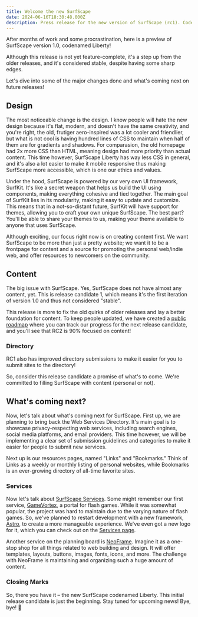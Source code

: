 ```yaml
---
title: Welcome the new SurfScape
date: 2024-06-16T18:30:48.000Z
description: Press release for the new version of SurfScape (rc1). Codenamed Liberty.
---
```


After months of work and some procrastination, here is a preview of SurfScape version 1.0, codenamed Liberty!

Although this release is not yet feature-complete, it's a step up from the older releases, and it's considered stable, despite having some sharp edges.

Let's dive into some of the major changes done and what's coming next on future releases!

## Design

The most noticeable change is the design. I know people will hate the new design because it's flat, modern, and doesn't have the same creativity, and you're right, the old, frutiger aero-inspired was a lot cooler and friendlier, but what is not cool is having hundred lines of CSS to maintain when half of them are for gradients and shadows.
For comparasion, the old homepage had 2x more CSS than HTML, meaning design had more priority than actual content. This time however, SurfScape Liberty has way less CSS in general, and it's also a lot easier to make it mobile responsive thus making SurfScape more accessible, which is one our ethics and values.

Under the hood, SurfScape is powered by our very own UI framework, SurfKit. It's like a secret weapon that helps us build the UI using components, making everything cohesive and tied together. The main goal of SurfKit lies in its modularity, making it easy to update and customize. This means that in a not-so-distant future, SurfKit will have support for themes, allowing you to craft your own unique SurfScape. The best part? You'll be able to share your themes to us, making your theme available to anyone that uses SurfScape.

Although exciting, our focus right now is on creating content first. We want SurfScape to be more than just a pretty website; we want it to be a frontpage for content and a source for promoting the personal web/indie web, and offer resources to newcomers on the community.

## Content

The big issue with SurfScape. Yes, SurfScape does not have almost any content, yet. This is release candidate 1, which means it's the first iteration of version 1.0 and thus not considered "stable".

This release is more to fix the old quirks of older releases and lay a better foundation for content. To keep people updated, we have created a [public roadmap](https://github.com/orgs/surfscape/projects/10) where you can track our progress for the next release candidate, and you'll see that RC2 is 90% focused on content!

### Directory

RC1 also has improved directory submissions to make it easier for you to submit sites to the directory!

So, consider this release candidate a promise of what's to come. We're committed to filling SurfScape with content (personal or not).

## What's coming next?

Now, let's talk about what's coming next for SurfScape. First up, we are planning to bring back the Web Services Directory. It's main goal is to showcase privacy-respecting web services, including search engines, social media platforms, and email providers. This time however, we will be implementing a clear set of submission guidelines and categories to make it easier for people to submit new services.

Next up is our resources pages, named "Links" and "Bookmarks." Think of Links as a weekly or monthly listing of personal websites, while Bookmarks is an ever-growing directory of all-time favorite sites.

### Services

Now let's talk about [SurfScape Services](/services/). Some might remember our first service, [GameVortex](https://surfscape.github.io/gamevortex), a portal for flash games. While it was somewhat popular, the project was hard to maintain due to the varying nature of flash games. So, we've planned to restart development with a new framework, [Astro](https://astro.build), to create a more manageable experience. We've even got a new logo for it, which you can check out on the [Services page](/services).

Another service on the planning board is [NeoFrame](https://neoframe.neocities.org). Imagine it as a one-stop shop for all things related to web building and design. It will offer templates, layouts, buttons, images, fonts, icons, and more. The challenge with NeoFrame is maintaining and organizing such a huge amount of content.

### Closing Marks

So, there you have it – the new SurfScape codenamed Liberty. This initial release candidate is just the beginning. Stay tuned for upcoming news! Bye, bye! 🤗

